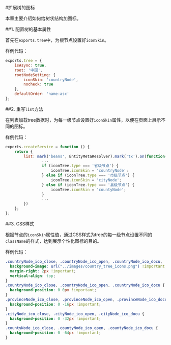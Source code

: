 #扩展树的图标

本章主要介绍如何给树状结构加图标。

##1. 配置树的基本属性

首先在`exports.tree`中，为根节点设置好`iconSkin`。

样例代码：
```javascript
exports.tree = {
    isAsync: true,
    root: '中国',
    rootNodeSetting: {
        iconSkin: 'countryNode',
        nocheck: true
    },
    defaultOrder: 'name-asc'
};
```
##2. 重写`list`方法

在列表加载tree数据时，为每一级节点设置好`iconSkin`属性，以便在页面上展示不同的图标。

样例代码：
```javascript
exports.createService = function () {
    return {
        list: mark('beans', EntityMetaResolver).mark('tx').on(function(resolver, entity, options) {
                ···
                if (iconTree.type === '省级节点') {
                    iconTree.iconSkin = 'countryNode';
                } else if (iconTree.type === '市级节点') {
                    iconTree.iconSkin = 'cityNode';
                } else if (iconTree.type === '县级节点') {
                    iconTree.iconSkin = 'countyNode';
                }
                ···
        })
    };
};
```

##3. CSS样式

根据节点的`iconSkin`属性值，通过CSS样式为tree的每一级节点设置不同的`className`的样式，达到展示个性化图标的目的。

样例代码：
```css
.countryNode_ico_close, .countryNode_ico_open, .countryNode_ico_docu, .provinceNode_ico_close, .provinceNode_ico_open, .provinceNode_ico_docu, .cityNode_ico_close, .cityNode_ico_open, .cityNode_ico_docu, .countyNode_ico_close, .countyNode_ico_open, .countyNode_ico_docu{
  background-image: url("../images/country_tree_icons.png") !important;
  margin-right: 2px !important;
  vertical-align: top;
}
.countryNode_ico_close, .countryNode_ico_open, .countryNode_ico_docu {
  background-position: 0 0px !important;
}
.provinceNode_ico_close, .provinceNode_ico_open, .provinceNode_ico_docu {
  background-position: 0 -16px !important;
}
.cityNode_ico_close, .cityNode_ico_open, .cityNode_ico_docu {
  background-position: 0 -32px !important;
}
.countyNode_ico_close, .countyNode_ico_open, .countyNode_ico_docu {
  background-position: 0 -64px !important;
}
```
